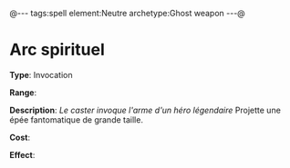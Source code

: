 @---
tags:spell
element:Neutre
archetype:Ghost weapon
---@

# Arc spirituel

**Type**:
Invocation

**Range**:

**Description**:
*Le caster invoque l'arme d'un héro légendaire*
Projette une épée fantomatique de grande taille.

**Cost**:

**Effect**:
